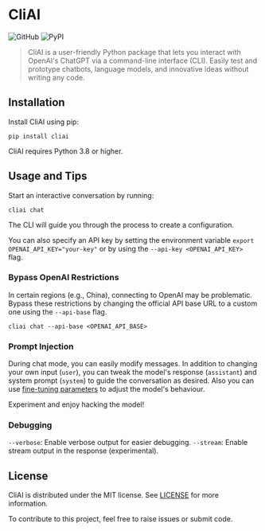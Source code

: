 # CliAI
![GitHub](https://img.shields.io/github/license/BaksiLi/CliAI)
![PyPI](https://img.shields.io/pypi/v/cliai?color=blue)
> CliAI is a user-friendly Python package that lets you interact with OpenAI's ChatGPT via a command-line interface (CLI). Easily test and prototype chatbots, language models, and innovative ideas without writing any code.

## Installation
Install CliAI using pip:
```
pip install cliai
```

CliAI requires Python 3.8 or higher.

## Usage and Tips
Start an interactive conversation by running:

```
cliai chat
```

The CLI will guide you through the process to create a configuration.

You can also specify an API key by setting the environment variable `export OPENAI_API_KEY="your-key"` or by using the `--api-key <OPENAI_API_KEY>` flag.

### Bypass OpenAI Restrictions
In certain regions (e.g., China), connecting to OpenAI may be problematic.
Bypass these restrictions by changing the official API base URL to a custom one using the `--api-base` flag.

```
cliai chat --api-base <OPENAI_API_BASE>
```

### Prompt Injection
During chat mode, you can easily modify messages. In addition to changing your own input (`user`), you can tweak the model's response (`assistant`) and system prompt (`system`) to guide the conversation as desired.
Also you can use [fine-tuning parameters](https://platform.openai.com/docs/api-reference/chat/create) to adjust the model's behaviour.

Experiment and enjoy hacking the model!

### Debugging
`--verbose`: Enable verbose output for easier debugging.
`--stream`: Enable stream output in the response (experimental).

## License
CliAI is distributed under the MIT license. See [LICENSE](./LICENSE) for more information.

To contribute to this project, feel free to raise issues or submit code.
